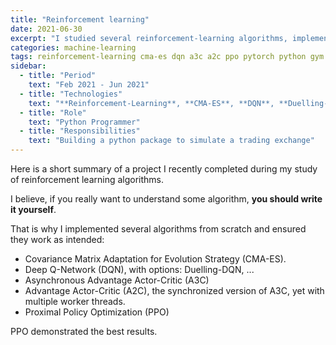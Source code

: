 ```yaml
---
title: "Reinforcement learning"
date: 2021-06-30
excerpt: "I studied several reinforcement-learning algorithms, implementing them in code from scratch."
categories: machine-learning
tags: reinforcement-learning cma-es dqn a3c a2c ppo pytorch python gym
sidebar:
  - title: "Period"
    text: "Feb 2021 - Jun 2021"
  - title: "Technologies"
    text: "**Reinforcement-Learning**, **CMA-ES**, **DQN**, **Duelling-DQN**, **A3C**, **A2C**, **PPO**, **PyTorch**, **Python**"
  - title: "Role"
    text: "Python Programmer"
  - title: "Responsibilities"
    text: "Building a python package to simulate a trading exchange"
---
```


Here is a short summary of a project I recently completed
during my study of reinforcement learning algorithms.

I believe, if you really want to understand some algorithm, **you should write it yourself**.

That is why I implemented several algorithms from scratch and ensured they work as intended:

- Covariance Matrix Adaptation for Evolution Strategy (CMA-ES).
- Deep Q-Network (DQN), with options: Duelling-DQN, ...
- Asynchronous Advantage Actor-Critic (A3C)
- Advantage Actor-Critic (A2C), the synchronized version of A3C, yet with multiple worker threads.
- Proximal Policy Optimization (PPO)

PPO demonstrated the best results.

